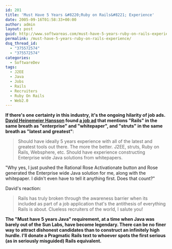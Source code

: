 ```yaml
---
id: 201
title: 'Must Have 5 Years &#8220;Ruby on Rails&#8221; Experience'
date: 2005-09-16T01:58:33+00:00
author: admin
layout: post
guid: http://www.softwareas.com/must-have-5-years-ruby-on-rails-experience
permalink: /must-have-5-years-ruby-on-rails-experience/
dsq_thread_id:
  - "375572574"
  - "375572574"
categories:
  - SoftwareDev
tags:
  - J2EE
  - Java
  - Jobs
  - Rails
  - Recruiters
  - Ruby On Rails
  - Web2.0
---
```

**If there's one certainty in this industry, it's the ongoing hilarity of job ads. [David Heinemeier Hansson](http://www.loudthinking.com/arc/000510.html)  found [a job ad](http://www.pickajob.com/main_jobdetail.asp?ReviewJobs=798090) that mentions "Rails" in the same breath as "enterprise" and "whitepaper", and "struts" in the same breath as "latest and greatest"**:

> Should have ideally 5 years experience with all of the latest and greatest tools out there. The more the better. J2EE, struts, Ruby on Rails, Websphere, etc. Should have experience constructing Enterprise wide Java solutions from whitepapers.

"Why yes, I just pushed the Rational Rose Activationate button and Rose generated the Enterprise wide Java solution for me, along with the whitepaper. I didn't even have to tell it anything first. Does that count?"

David's reaction:

> Rails has truly broken through the awareness barrier when its included as part of a job application that's the antithesis of everything Rails is about. Clueless recruiters of the world, I salute you!

**The "Must have 5 years Java" requirement, at a time when Java was barely out of the Sun Labs, have become legendary. There can be no finer way to attract dishonest candidates than to construct an infinitely high hurdle. I'll donate a Pragmatic Rails text to whoever spots the first serious (as in seriously misguided) Rails equivalent.**